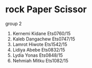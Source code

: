 # rock Paper Scissor

group 2

1. Kernemi Kidane                                         Ets0760/15
2. Kaleb Dangachew                                        Ets0747/15
3. Lamrot Hiwote                                          Ets1542/15
4. Lidiya Abebe                                           Ets0832/15
5. Lydia Yonas                                            Ets0848/15
6. Nehmiah Mitku                                          Ets1082/15







